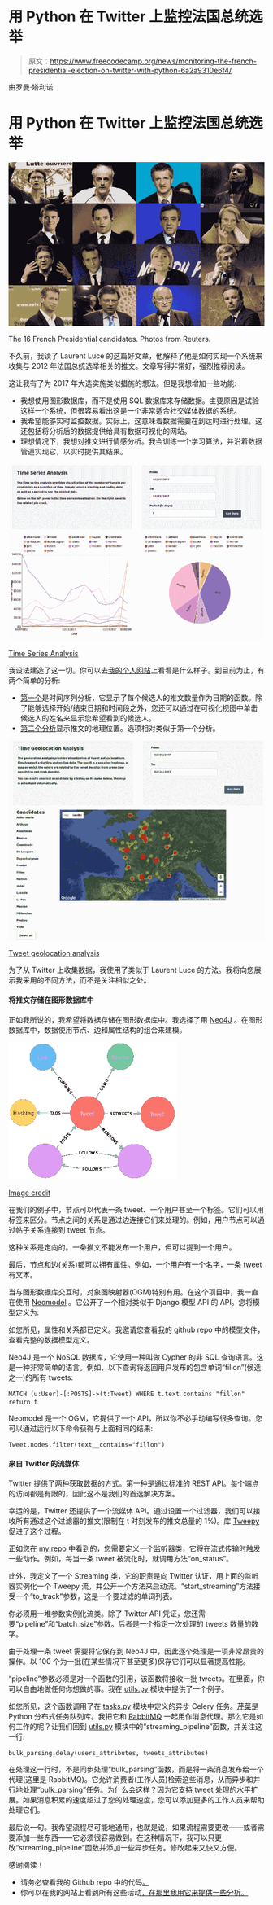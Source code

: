 # 用 Python 在 Twitter 上监控法国总统选举

> 原文：<https://www.freecodecamp.org/news/monitoring-the-french-presidential-election-on-twitter-with-python-6a2a9310e6f4/>

由罗曼·塔利诺

# 用 Python 在 Twitter 上监控法国总统选举

![1*Gm6Q_bRGS6yJWRuESpPx5w](img/fde8b7e7cc2aa53dc3d6e4cab0d55401.png)

The 16 French Presidential candidates. Photos from Reuters.

不久前，我读了 Laurent Luce 的这篇好文章，他解释了他是如何实现一个系统来收集与 2012 年法国总统选举相关的推文。文章写得非常好，强烈推荐阅读。

这让我有了为 2017 年大选实施类似措施的想法。但是我想增加一些功能:

*   我想使用图形数据库，而不是使用 SQL 数据库来存储数据。主要原因是试验这样一个系统，但很容易看出这是一个非常适合社交媒体数据的系统。
*   我希望能够实时监控数据。实际上，这意味着数据需要在到达时进行处理。这还包括将分析后的数据提供给具有数据可视化的网站。
*   理想情况下，我想对推文进行情感分析。我会训练一个学习算法，并沿着数据管道实现它，以实时提供其结果。

![1*y9G8AIt2rJnWwhjdv_Zn0w](img/55bcf88b4dfc667661889863ff1b3b8a.png)

[Time Series Analysis](https://www.auguratech.com/#/twitter/time_series)

我设法建造了这一切。你可以去[我的个人网站](https://www.auguratech.com/#/twitter)上看看是什么样子。到目前为止，有两个简单的分析:

*   [第一个](https://www.auguratech.com/#/twitter/time_series)是时间序列分析，它显示了每个候选人的推文数量作为日期的函数。除了能够选择开始/结束日期和时间段之外，您还可以通过在可视化视图中单击候选人的姓名来显示您希望看到的候选人。
*   [第二个分析](https://www.auguratech.com/#/twitter/geospatial)显示推文的地理位置。选项相对类似于第一个分析。

![1*G8iD7P81--DVJf1NTDTmbA](img/51e89d180c3090c4439fb0895b5f9672.png)

[Tweet geolocation analysis](https://www.auguratech.com/#/twitter/geospatial)

为了从 Twitter 上收集数据，我使用了类似于 Laurent Luce 的方法。我将向您展示我采用的不同方法，而不是关注相似之处。

#### 将推文存储在图形数据库中

正如我所说的，我希望将数据存储在图形数据库中。我选择了用 [Neo4J](https://neo4j.com/) 。在图形数据库中，数据使用节点、边和属性结构的组合来建模。

![1*XlHtECBpilVo7Jk7ujcCbA](img/0dc0b631d66af2fe84bff5c0181cbbe6.png)

[Image credit](http://network.graphdemos.com/)

在我们的例子中，节点可以代表一条 tweet、一个用户甚至一个标签。它们可以用标签来区分。节点之间的关系是通过边连接它们来处理的。例如，用户节点可以通过帖子关系连接到 tweet 节点。

这种关系是定向的。一条推文不能发布一个用户，但可以提到一个用户。

最后，节点和边(关系)都可以拥有属性。例如，一个用户有一个名字，一条 tweet 有文本。

当与图形数据库交互时，对象图映射器(OGM)特别有用。在这个项目中，我一直在使用 [Neomodel](https://github.com/robinedwards/neomodel) 。它公开了一个相对类似于 Django 模型 API 的 API。您将模型定义为:

如您所见，属性和关系都已定义。我邀请您查看我的 github repo 中的模型文件，查看完整的数据模型定义。

Neo4J 是一个 NoSQL 数据库，它使用一种叫做 Cypher 的非 SQL 查询语言。这是一种非常简单的语言。例如，以下查询将返回用户发布的包含单词“fillon”(候选之一)的所有 tweets:

```
MATCH (u:User)-[:POSTS]->(t:Tweet) WHERE t.text contains "fillon" return t
```

Neomodel 是一个 OGM，它提供了一个 API，所以你不必手动编写很多查询。您可以通过运行以下命令获得与上面相同的结果:

```
Tweet.nodes.filter(text__contains="fillon")
```

#### 来自 Twitter 的流媒体

Twitter 提供了两种获取数据的方式。第一种是通过标准的 REST API。每个端点的访问都是有限的，因此这不是我们的首选解决方案。

幸运的是，Twitter 还提供了一个流媒体 API。通过设置一个过滤器，我们可以接收所有通过这个过滤器的推文(限制在 t 时刻发布的推文总量的 1%)。库 [Tweepy](https://github.com/tweepy/tweepy) 促进了这个过程。

正如您在 [my repo](https://github.com/romaintha/twitter/blob/master/twitter/streaming_api.py) 中看到的，您需要定义一个监听器类，它将在流式传输时触发一些动作。例如，每当一条 tweet 被流化时，就调用方法“on_status”。

此外，我定义了一个 Streaming 类，它的职责是向 Twitter 认证，用上面的监听器实例化一个 Tweepy 流，并公开一个方法来启动流。“start_streaming”方法接受一个“to_track”参数，这是一个要过滤的单词列表。

你必须用一堆参数实例化流类。除了 Twitter API 凭证，您还需要“pipeline”和“batch_size”参数。后者是一个指定一次处理的 tweets 数量的数字。

由于处理一条 tweet 需要将它保存到 Neo4J 中，因此逐个处理是一项非常昂贵的操作。以 100 个为一批(在某些情况下甚至更多)保存它们可以显著提高性能。

“pipeline”参数必须是对一个函数的引用，该函数将接收一批 tweets。在里面，你可以自由地做任何你想做的事。我在 [utils.py](https://github.com/romaintha/twitter/blob/master/twitter/utils.py) 模块中提供了一个例子。

如您所见，这个函数调用了在 [tasks.py](https://github.com/romaintha/twitter/blob/master/twitter/tasks.py) 模块中定义的异步 Celery 任务。[芹菜](http://www.celeryproject.org/)是 Python 分布式任务队列库。我把它和 [RabbitMQ](https://www.rabbitmq.com/) 一起用作消息代理。那么它是如何工作的呢？让我们回到 [utils.py](https://github.com/romaintha/twitter/blob/master/twitter/utils.py) 模块中的“streaming_pipeline”函数，并关注这一行:

```
bulk_parsing.delay(users_attributes, tweets_attributes)
```

在处理这一行时，不是同步处理“bulk_parsing”函数，而是将一条消息发布给一个代理(这里是 RabbitMQ)。它允许消费者(工作人员)检索这些消息，从而异步和并行地处理“bulk_parsing”任务。为什么会这样？因为它支持 tweet 处理的水平扩展。如果消息积累的速度超过了您的处理速度，您可以添加更多的工作人员来帮助处理它们。

最后说一句。我希望流程尽可能地通用，也就是说，如果流程需要更改——或者需要添加一些东西——它必须很容易做到。在这种情况下，我可以只更改“streaming_pipeline”函数并添加一些异步任务。修改起来又快又方便。

感谢阅读！

*   请务必查看我的 Github repo 中的代码[。](https://github.com/romaintha/twitter)
*   你可以在我的网站上看到所有这些活动[，在那里我用它来提供一些分析。](http://network.graphdemos.com/)